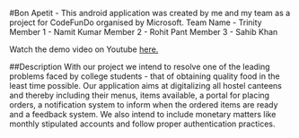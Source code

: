 #Bon Apetit -
This android application was created by me and my team as a project for CodeFunDo organised by Microsoft.
Team Name - Trinity
Member 1 - Namit Kumar
Member 2 - Rohit Pant
Member 3 - Sahib Khan

Watch the demo video on Youtube [here.](https://www.youtube.com/watch?v=ZGBR3Nv76_0)

##Description
With our project we intend to resolve one of the leading problems faced by college students - that of obtaining quality food in the least time possible. Our application aims at digitalizing all hostel canteens and thereby including their menus, items available, a portal for placing orders, a notification system to inform when the ordered items are ready and a feedback system. We also intend to include monetary matters like monthly stipulated accounts and follow proper authentication practices.


